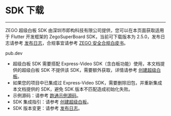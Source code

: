 # SDK 下载

- - -

ZEGO 超级白板 SDK 由深圳市即构科技有限公司提供，您可以在本页面获取适用于 Flutter 开发框架的 ZegoSuperBoard SDK，当前可下载版本为 2.5.0，发布日志请参考 [发布日志](/super-board-flutter/product-desc/release-note)，合规事宜请参考 [ZEGO 安全合规白皮书](https://doc-zh.zego.im/policies-and-agreements/zego-security-and-compliance-white-paper)。

<Card title="ZegoSuperBoard SDK v2.5.0" href="https://pub.dev/packages/zego_superboard" target="_blank">
pub.dev
</Card>

<Note title="说明">

- 超级白板 SDK 需要搭配 Express-Video SDK（含白板功能）使用，本文档提供的超级白板 SDK 不提供该 SDK，需要额外获取，详情请参考 [创建超级白板](/super-board-flutter/quick-start/create-white-board)。
- 如果您的项目中已集成过 Express-Video SDK，需要删除旧包，并重新集成本文档提供的 SDK，避免 SDK 版本不匹配造成初始化失败。
- 示例源码：请参考 [跑通示例源码](/super-board-flutter/quick-start/run-demo)。
- SDK 集成指引：请参考 [创建超级白板](/super-board-flutter/quick-start/create-white-board)。
- SDK 版本变更：请参考 [发布日志](/super-board-flutter/product-desc/release-note)。
</Note>


